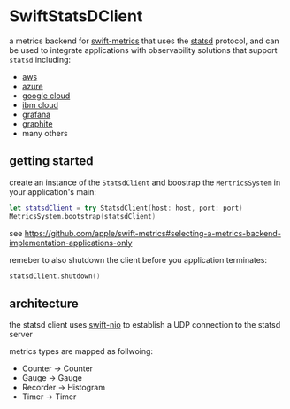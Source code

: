 # SwiftStatsDClient

a metrics backend for [swift-metrics](https://github.com/apple/swift-metrics) that uses the [statsd](https://github.com/b/statsd_spec) protocol, and can be used to integrate applications with observability solutions that support `statsd` including:
* [aws](https://docs.aws.amazon.com/AmazonCloudWatch/latest/monitoring/CloudWatch-Agent-custom-metrics-statsd.html)
* [azure](https://docs.microsoft.com/en-us/azure/azure-monitor/platform/data-platform)
* [google cloud](https://cloud.google.com/monitoring/agent/plugins/statsd)
* [ibm cloud](https://cloud.ibm.com/catalog/services/ibm-cloud-monitoring-with-sysdig)
* [grafana](https://grafana.com)
* [graphite](https://graphiteapp.org)
* many others

## getting started

create an instance of the `StatsdClient` and boostrap the `MertricsSystem`  in your application's main:

```swift
let statsdClient = try StatsdClient(host: host, port: port)
MetricsSystem.bootstrap(statsdClient)
```

see https://github.com/apple/swift-metrics#selecting-a-metrics-backend-implementation-applications-only

remeber to also shutdown the client before you application terminates:

```swift
statsdClient.shutdown()
```


## architecture

the statsd client uses [swift-nio](https://github.com/apple/swift-nio) to establish a UDP connection to the statsd server

metrics types are mapped as follwoing:
* Counter -> Counter
* Gauge -> Gauge
* Recorder -> Histogram
* Timer -> Timer
